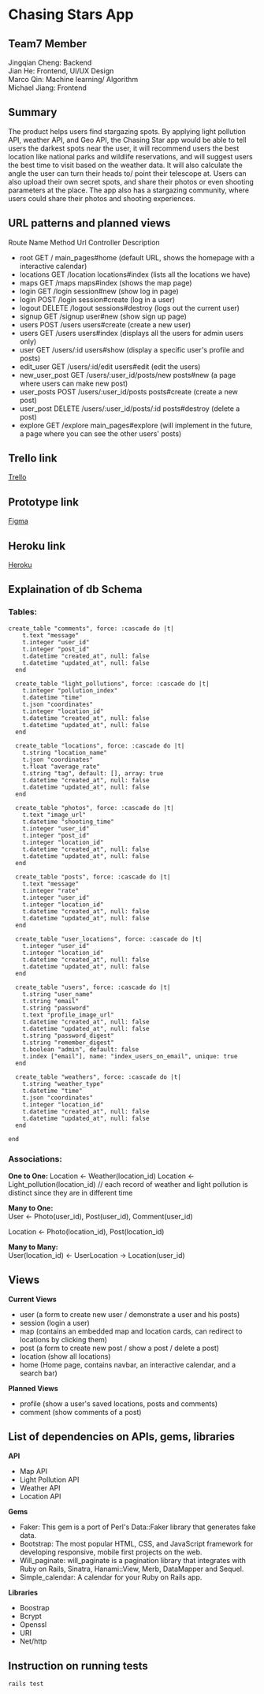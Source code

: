 # Chasing Stars App

## Team7 Member

Jingqian Cheng: Backend  
Jian He: Frontend, UI/UX Design  
Marco Qin: Machine learning/ Algorithm  
Michael Jiang: Frontend  

## Summary

The product helps users find stargazing spots. By applying light pollution API, weather API, and Geo API, the Chasing Star app would be able to tell users the darkest spots near the user, it will recommend users the best location like national parks and wildlife reservations, and will suggest users the best time to visit based on the weather data. It will also calculate the angle the user can turn their heads to/ point their telescope at. Users can also upload their own secret spots, and share their photos or even shooting parameters at the place. The app also has a stargazing community, where users could share their photos and shooting experiences.

## URL patterns and planned views

Route Name      Method  Url                        Controller          Description
* root          GET     /                          main_pages#home     (default URL, shows the homepage with a interactive calendar)
* locations     GET     /location                  locations#index     (lists all the locations we have)
* maps          GET     /maps                      maps#index          (shows the map page)
* login         GET     /login                     session#new         (show log in page)
* login         POST    /login                     session#create      (log in a user)
* logout        DELETE  /logout                    sessions#destroy    (logs out the current user)
* signup        GET     /signup                    user#new            (show sign up page)
* users         POST    /users                     users#create        (create a new user)
* users         GET     /users                     users#index         (displays all the users for admin users only)
* user          GET     /users/:id                 users#show          (display a specific user's profile and posts)
* edit_user     GET     /users/:id/edit            users#edit          (edit the users)
* new_user_post GET     /users/:user_id/posts/new  posts#new           (a page where users can make new post)
* user_posts    POST    /users/:user_id/posts      posts#create        (create a new post)
* user_post     DELETE  /users/:user_id/posts/:id  posts#destroy       (delete a post)
* explore       GET     /explore                   main_pages#explore  (will implement in the future, a page where you can see the other users' posts)


## Trello link

[Trello](https://trello.com/b/LLSmtsFl/app-development)

## Prototype link
[Figma](https://www.figma.com/proto/KOc5UqZg2ftcQqWEvJlc2Z/Chasing-Stars?node-id=203%3A1393&page-id=203%3A1392&starting-point-node-id=203%3A1393)

## Heroku link
[Heroku](https://chasing-star-app.herokuapp.com)

## Explaination of db Schema


### Tables:

```
create_table "comments", force: :cascade do |t|
    t.text "message"
    t.integer "user_id"
    t.integer "post_id"
    t.datetime "created_at", null: false
    t.datetime "updated_at", null: false
  end

  create_table "light_pollutions", force: :cascade do |t|
    t.integer "pollution_index"
    t.datetime "time"
    t.json "coordinates"
    t.integer "location_id"
    t.datetime "created_at", null: false
    t.datetime "updated_at", null: false
  end

  create_table "locations", force: :cascade do |t|
    t.string "location_name"
    t.json "coordinates"
    t.float "average_rate"
    t.string "tag", default: [], array: true
    t.datetime "created_at", null: false
    t.datetime "updated_at", null: false
  end

  create_table "photos", force: :cascade do |t|
    t.text "image_url"
    t.datetime "shooting_time"
    t.integer "user_id"
    t.integer "post_id"
    t.integer "location_id"
    t.datetime "created_at", null: false
    t.datetime "updated_at", null: false
  end

  create_table "posts", force: :cascade do |t|
    t.text "message"
    t.integer "rate"
    t.integer "user_id"
    t.integer "location_id"
    t.datetime "created_at", null: false
    t.datetime "updated_at", null: false
  end

  create_table "user_locations", force: :cascade do |t|
    t.integer "user_id"
    t.integer "location_id"
    t.datetime "created_at", null: false
    t.datetime "updated_at", null: false
  end

  create_table "users", force: :cascade do |t|
    t.string "user_name"
    t.string "email"
    t.string "password"
    t.text "profile_image_url"
    t.datetime "created_at", null: false
    t.datetime "updated_at", null: false
    t.string "password_digest"
    t.string "remember_digest"
    t.boolean "admin", default: false
    t.index ["email"], name: "index_users_on_email", unique: true
  end

  create_table "weathers", force: :cascade do |t|
    t.string "weather_type"
    t.datetime "time"
    t.json "coordinates"
    t.integer "location_id"
    t.datetime "created_at", null: false
    t.datetime "updated_at", null: false
  end

end
```


### Associations:

**One to One:**
Location <- Weather(location_id) 
Location <- Light_pollution(location_id) 
// each record of weather and light pollution is distinct since they are in different time  

**Many to One:**  
User <- Photo(user_id), Post(user_id), Comment(user_id)  

Location <- Photo(location_id), Post(location_id)  

**Many to Many:**  
User(location_id) <- UserLocation -> Location(user_id)

## Views

**Current Views**
* user (a form to create new user / demonstrate a user and his posts)
* session (login a user)
* map (contains an embedded map and location cards, can redirect to locations by clicking them)
* post (a form to create new post / show a post / delete a post)
* location (show all locations)
* home (Home page, contains navbar, an interactive calendar, and a search bar)

**Planned Views**
* profile (show a user's saved locations, posts and comments)
* comment (show comments of a post)

## List of dependencies on APIs, gems, libraries

**API**
* Map API
* Light Pollution API
* Weather API
* Location API

**Gems**
* Faker: This gem is a port of Perl's Data::Faker library that generates fake data.
* Bootstrap: The most popular HTML, CSS, and JavaScript framework for developing responsive, mobile first projects on the web.
* Will_paginate: will_paginate is a pagination library that integrates with Ruby on Rails, Sinatra, Hanami::View, Merb, DataMapper and Sequel.
* Simple_calendar: A calendar for your Ruby on Rails app.

**Libraries**
* Boostrap
* Bcrypt
* Openssl
* URI
* Net/http

## Instruction on running tests
```
rails test
```


